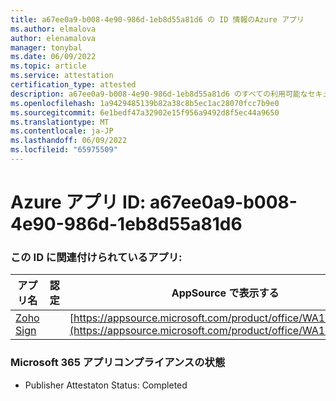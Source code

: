 ```yaml
---
title: a67ee0a9-b008-4e90-986d-1eb8d55a81d6 の ID 情報のAzure アプリ
ms.author: elmalova
author: elenamalova
manager: tonybal
ms.date: 06/09/2022
ms.topic: article
ms.service: attestation
certification_type: attested
description: a67ee0a9-b008-4e90-986d-1eb8d55a81d6 のすべての利用可能なセキュリティとコンプライアンス情報。
ms.openlocfilehash: 1a9429485139b82a38c8b5ec1ac28070fcc7b9e0
ms.sourcegitcommit: 6e1bedf47a32902e15f956a9492d8f5ec44a9650
ms.translationtype: MT
ms.contentlocale: ja-JP
ms.lasthandoff: 06/09/2022
ms.locfileid: "65975509"
---
```

# <a name="azure-app-id-a67ee0a9-b008-4e90-986d-1eb8d55a81d6"></a>Azure アプリ ID: a67ee0a9-b008-4e90-986d-1eb8d55a81d6


### <a name="apps-associated-with-this-id"></a>この ID に関連付けられているアプリ:
| **アプリ名** | **認定** | **AppSource で表示する** |
|--------------|---------------|-----------------------|
| [Zoho Sign](../forward/WA104382011.md) |  | [https://appsource.microsoft.com/product/office/WA104382011](https://appsource.microsoft.com/product/office/WA104382011) |

### <a name="microsoft-365-app-compliance-status"></a>Microsoft 365 アプリコンプライアンスの状態
- Publisher Attestaton Status: Completed

